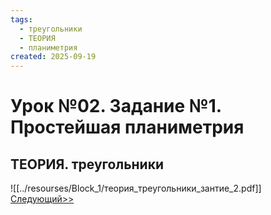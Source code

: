 ```yaml
---
tags:
  - треугольники
  - ТЕОРИЯ
  - планиметрия
created: 2025-09-19
---
```

# Урок №02. Задание №1. Простейшая планиметрия
## ТЕОРИЯ. треугольники
![[../resourses/Block_1/теория_треугольники_зантие_2.pdf]]  
[Следующий>>](<Lesson 3>)


